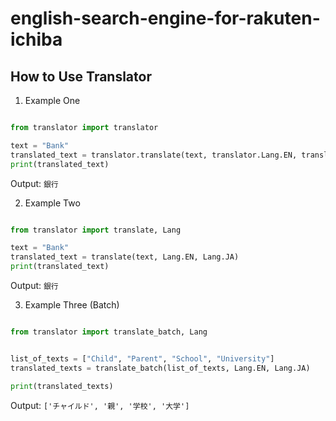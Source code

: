 # english-search-engine-for-rakuten-ichiba

## How to Use Translator

1. Example One
```python

from translator import translator

text = "Bank"
translated_text = translator.translate(text, translator.Lang.EN, translator.Lang.JA)
print(translated_text)
```
Output:  `銀行`

2. Example Two
```python

from translator import translate, Lang

text = "Bank"
translated_text = translate(text, Lang.EN, Lang.JA)
print(translated_text)
```
Output:  `銀行`

3. Example Three (Batch)
```python

from translator import translate_batch, Lang


list_of_texts = ["Child", "Parent", "School", "University"]
translated_texts = translate_batch(list_of_texts, Lang.EN, Lang.JA)

print(translated_texts)
```
Output: `['チャイルド', '親', '学校', '大学']`